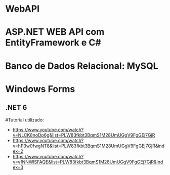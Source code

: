 # WebAPI
# ASP.NET WEB API com EntityFramework e C# 
# Banco de Dados Relacional: MySQL
# Windows Forms 
## .NET 6


#Tutorial utilizado: 
  - https://www.youtube.com/watch?v=NLCK8noDp6g&list=PLW83fkbt3BqmS1M28UmUGgV9FgGEj7GjR
  - https://www.youtube.com/watch?v=hP3w0fwgNT8&list=PLW83fkbt3BqmS1M28UmUGgV9FgGEj7GjR&index=2 
  - https://www.youtube.com/watch?v=vfNNWlSFAQE&list=PLW83fkbt3BqmS1M28UmUGgV9FgGEj7GjR&index=3
